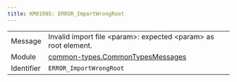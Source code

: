 ```yaml
---
title: KM01005: ERROR_ImportWrongRoot
---
```


|            |           |
|------------|---------- |
| Message    | Invalid import file &lt;param&gt;: expected &lt;param&gt; as root element\. |
| Module     | [common-types.CommonTypesMessages](common-types.commontypesmessages) |
| Identifier | `ERROR_ImportWrongRoot` |


